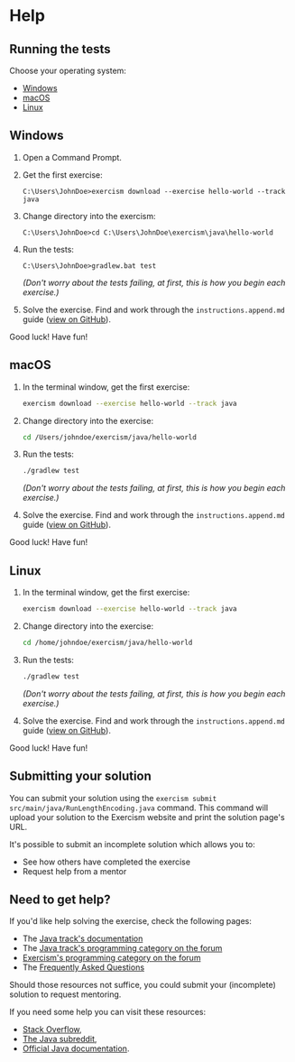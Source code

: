 # Help

## Running the tests

Choose your operating system:

- [Windows](#windows)
- [macOS](#macos)
- [Linux](#linux)

## Windows

1. Open a Command Prompt.
2. Get the first exercise:

   ```batchfile
   C:\Users\JohnDoe>exercism download --exercise hello-world --track java
   ```

3. Change directory into the exercism:

   ```batchfile
   C:\Users\JohnDoe>cd C:\Users\JohnDoe\exercism\java\hello-world
   ```

4. Run the tests:

   ```batchfile
   C:\Users\JohnDoe>gradlew.bat test
   ```

   _(Don't worry about the tests failing, at first, this is how you begin each exercise.)_

5. Solve the exercise. Find and work through the `instructions.append.md` guide ([view on GitHub](https://github.com/exercism/java/blob/main/exercises/practice/hello-world/.docs/instructions.append.md#tutorial)).

Good luck! Have fun!

## macOS

1. In the terminal window, get the first exercise:

   ```sh
   exercism download --exercise hello-world --track java
   ```

2. Change directory into the exercise:

   ```sh
   cd /Users/johndoe/exercism/java/hello-world
   ```

3. Run the tests:

   ```sh
   ./gradlew test
   ```

   _(Don't worry about the tests failing, at first, this is how you begin each exercise.)_

4. Solve the exercise. Find and work through the `instructions.append.md` guide ([view on GitHub](https://github.com/exercism/java/blob/main/exercises/practice/hello-world/.docs/instructions.append.md#tutorial)).

Good luck! Have fun!

## Linux

1. In the terminal window, get the first exercise:

   ```sh
   exercism download --exercise hello-world --track java
   ```

2. Change directory into the exercise:

   ```sh
   cd /home/johndoe/exercism/java/hello-world
   ```

3. Run the tests:

   ```sh
   ./gradlew test
   ```

   _(Don't worry about the tests failing, at first, this is how you begin each exercise.)_

4. Solve the exercise. Find and work through the `instructions.append.md` guide ([view on GitHub](https://github.com/exercism/java/blob/main/exercises/practice/hello-world/.docs/instructions.append.md#tutorial)).

Good luck! Have fun!

## Submitting your solution

You can submit your solution using the `exercism submit src/main/java/RunLengthEncoding.java` command.
This command will upload your solution to the Exercism website and print the solution page's URL.

It's possible to submit an incomplete solution which allows you to:

- See how others have completed the exercise
- Request help from a mentor

## Need to get help?

If you'd like help solving the exercise, check the following pages:

- The [Java track's documentation](https://exercism.org/docs/tracks/java)
- The [Java track's programming category on the forum](https://forum.exercism.org/c/programming/java)
- [Exercism's programming category on the forum](https://forum.exercism.org/c/programming/5)
- The [Frequently Asked Questions](https://exercism.org/docs/using/faqs)

Should those resources not suffice, you could submit your (incomplete) solution to request mentoring.

If you need some help you can visit these resources:

- [Stack Overflow](https://stackoverflow.com/questions/tagged/java),
- [The Java subreddit](https://www.reddit.com/r/java),
- [Official Java documentation](https://docs.oracle.com/en/java/javase/11/docs/api/index.html).